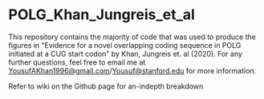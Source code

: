# POLG_Khan_Jungreis_et_al
This repository contains the majority of code that was used to produce the figures in "Evidence for a novel overlapping coding sequence in POLG initiated at a CUG start codon" by Khan, Jungreis et. al (2020). For any further questions, feel free to email me at YousufAKhan1996@gmail.com/Yousuf@stanford.edu for more information. 

Refer to wiki on the Github page for an-indepth breakdown
